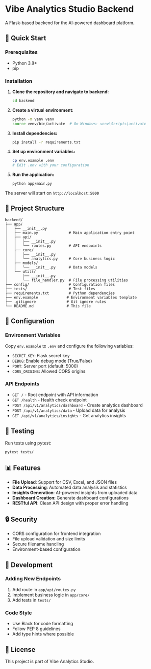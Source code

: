 # Vibe Analytics Studio Backend

A Flask-based backend for the AI-powered dashboard platform.

## 🚀 Quick Start

### Prerequisites

- Python 3.8+
- pip

### Installation

1. **Clone the repository and navigate to backend:**
   ```bash
   cd backend
   ```

2. **Create a virtual environment:**
   ```bash
   python -m venv venv
   source venv/bin/activate  # On Windows: venv\Scripts\activate
   ```

3. **Install dependencies:**
   ```bash
   pip install -r requirements.txt
   ```

4. **Set up environment variables:**
   ```bash
   cp env.example .env
   # Edit .env with your configuration
   ```

5. **Run the application:**
   ```bash
   python app/main.py
   ```

The server will start on `http://localhost:5000`

## 📁 Project Structure

```
backend/
├── app/
│   ├── __init__.py
│   ├── main.py              # Main application entry point
│   ├── api/
│   │   ├── __init__.py
│   │   └── routes.py        # API endpoints
│   ├── core/
│   │   ├── __init__.py
│   │   └── analytics.py     # Core business logic
│   ├── models/
│   │   └── __init__.py      # Data models
│   └── utils/
│       ├── __init__.py
│       └── file_handler.py  # File processing utilities
├── config/                  # Configuration files
├── tests/                   # Test files
├── requirements.txt         # Python dependencies
├── env.example             # Environment variables template
├── .gitignore              # Git ignore rules
└── README.md               # This file
```

## 🔧 Configuration

### Environment Variables

Copy `env.example` to `.env` and configure the following variables:

- `SECRET_KEY`: Flask secret key
- `DEBUG`: Enable debug mode (True/False)
- `PORT`: Server port (default: 5000)
- `CORS_ORIGINS`: Allowed CORS origins

### API Endpoints

- `GET /` - Root endpoint with API information
- `GET /health` - Health check endpoint
- `POST /api/v1/analytics/dashboard` - Create analytics dashboard
- `POST /api/v1/analytics/data` - Upload data for analysis
- `GET /api/v1/analytics/insights` - Get analytics insights

## 🧪 Testing

Run tests using pytest:

```bash
pytest tests/
```

## 📊 Features

- **File Upload**: Support for CSV, Excel, and JSON files
- **Data Processing**: Automated data analysis and statistics
- **Insights Generation**: AI-powered insights from uploaded data
- **Dashboard Creation**: Generate dashboard configurations
- **RESTful API**: Clean API design with proper error handling

## 🔒 Security

- CORS configuration for frontend integration
- File upload validation and size limits
- Secure filename handling
- Environment-based configuration

## 🚀 Development

### Adding New Endpoints

1. Add route in `app/api/routes.py`
2. Implement business logic in `app/core/`
3. Add tests in `tests/`

### Code Style

- Use Black for code formatting
- Follow PEP 8 guidelines
- Add type hints where possible

## 📝 License

This project is part of Vibe Analytics Studio.
